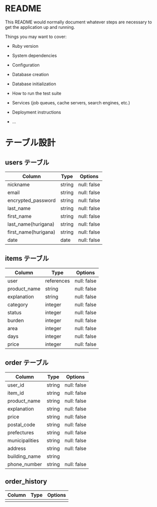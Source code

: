 # README

This README would normally document whatever steps are necessary to get the
application up and running.

Things you may want to cover:

* Ruby version

* System dependencies

* Configuration

* Database creation

* Database initialization

* How to run the test suite

* Services (job queues, cache servers, search engines, etc.)

* Deployment instructions

* ...

# テーブル設計

## users テーブル

| Column               | Type   | Options     |
| -------------------- | ------ | ----------- |
| nickname             | string | null: false |
| email                | string | null: false |
| encrypted_password   | string | null: false |
| last_name            | string | null: false |
| first_name           | string | null: false |
| last_name(hurigana)  | string | null: false |
| first_name(hurigana) | string | null: false |
| date                 | date   | null: false |

## items テーブル

| Column       | Type       | Options     |
| -----------  | ---------- | ----------- |
| user         | references | null: false |
| product_name | string     | null: false |
| explanation  | string     | null: false |
| category     | integer    | null: false |
| status       | integer    | null: false |
| burden       | integer    | null: false |
| area         | integer    | null: false |
| days         | integer    | null: false |
| price        | integer    | null: false |

## order テーブル

| Column             | Type   | Options     |
| ------------------ | ------ | ----------- |
| user_id            | string | null: false |
| item_id            | string | null: false |
| product_name       | string | null: false |
| explanation        | string | null: false |
| price              | string | null: false |
| postal_code        | string | null: false |
| prefectures        | string | null: false |
| municipalities     | string | null: false |
| address            | string | null: false |
| building_name      | string |             |
| phone_number       | string | null: false |

## order_history

| Column             | Type   | Options     |
| ------------------ | ------ | ----------- |
|                    |        |             |